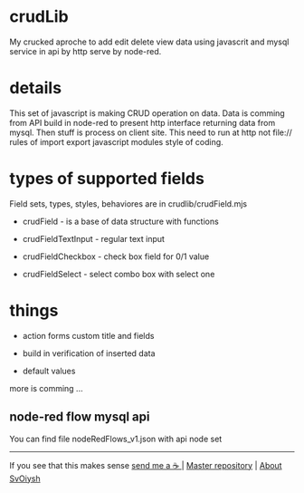 # crudLib

My crucked aproche to add edit delete view data using javascrit and mysql service in api by http serve by node-red. 

# details

This set of javascript is making CRUD operation on data.
Data is comming from API build in node-red to present http interface returning data from mysql.
Then stuff is process on client site. This need to run at http not file:// rules of import export javascript modules style of coding.

# types of supported fields

Field sets, types, styles, behaviores are in crudlib/crudField.mjs

* crudField - is a base of data structure with functions

* crudFieldTextInput - regular text input

* crudFieldCheckbox - check box field for 0/1 value

* crudFieldSelect - select combo box with select one

# things

* action forms custom title and fields

* build in verification of inserted data

* default values

more is comming ...



## node-red flow mysql api

You can find file nodeRedFlows_v1.json with api node set

---

If you see that this makes sense [ send me a ☕ ](https://ko-fi.com/B0B0DFYGS) | [Master repository](https://github.com/yOyOeK1/oiyshTerminal) | [About SvOiysh](https://www.youtube.com/@svoiysh)

